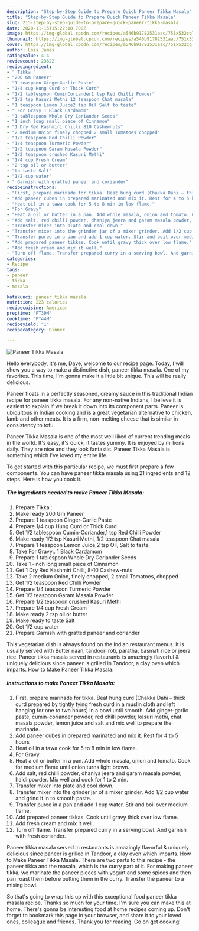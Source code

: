 ```yaml
---
description: "Step-by-Step Guide to Prepare Quick Paneer Tikka Masala"
title: "Step-by-Step Guide to Prepare Quick Paneer Tikka Masala"
slug: 215-step-by-step-guide-to-prepare-quick-paneer-tikka-masala
date: 2020-11-15T15:22:10.708Z
image: https://img-global.cpcdn.com/recipes/a546b91782531aac/751x532cq70/paneer-tikka-masala-recipe-main-photo.jpg
thumbnail: https://img-global.cpcdn.com/recipes/a546b91782531aac/751x532cq70/paneer-tikka-masala-recipe-main-photo.jpg
cover: https://img-global.cpcdn.com/recipes/a546b91782531aac/751x532cq70/paneer-tikka-masala-recipe-main-photo.jpg
author: Lois James
ratingvalue: 4.4
reviewcount: 23622
recipeingredient:
- " Tikka "
- "200 Gm Paneer"
- "1 teaspoon GingerGarlic Paste"
- "1/4 cup Hung Curd or Thick Curd"
- "1/2 tablespoon CuminCoriander1 tsp Red Chilli Powder"
- "1/2 tsp Kasuri Methi 12 teaspoon Chat masala"
- "1 teaspoon Lemon Juice2 tsp Oil Salt to taste"
- " For Gravy 1 Black Cardamom"
- "1 tablespoon Whole Dry Coriander Seeds"
- "1 inch long small piece of Cinnamon"
- "1 Dry Red Kashmiri Chilli 810 Cashewnuts"
- "2 medium Onion finely chopped 2 small Tomatoes chopped"
- "1/2 teaspoon Red Chilli Powder"
- "1/4 teaspoon Turmeric Powder"
- "1/2 teaspoon Garam Masala Powder"
- "1/2 teaspoon crushed Kasuri Methi"
- "1/4 cup Fresh Cream"
- "2 tsp oil or butter"
- "to taste Salt"
- "1/2 cup water"
- " Garnish with gratted paneer and coriander"
recipeinstructions:
- "First, prepare marinade for tikka. Beat hung curd (Chakka Dahi – thick curd prepared by tightly tying fresh curd in a muslin cloth and left hanging for one to two hours) in a bowl until smooth. Add ginger-garlic paste, cumin-coriander powder, red chilli powder, kasuri methi, chat masala powder, lemon juice and salt and mix well to prepare the marinade."
- "Add paneer cubes in prepared marinated and mix it. Rest for 4 to 5 hours"
- "Heat oil in a tawa cook for 5 to 8 min in low flame."
- "For Gravy"
- "Heat a oil or butter in a pan. Add whole masala, onion and tomato. Cook for medium flame until onion turns light brown."
- "Add salt, red chilli powder, dhaniya jeera and garam masala powder, haldi powder. Mix well and cook for 1 to 2 min."
- "Transfer mixer into plate and cool down."
- "Transfer mixer into the grinder jar of a mixer grinder. Add 1/2 cup water and grind it in to smooth paste."
- "Transfer puree in a pan and add 1 cup water. Stir and boil over medium flame."
- "Add prepared paneer tikkas. Cook until gravy thick over low flame."
- "Add fresh cream and mix it well."
- "Turn off flame. Transfer prepared curry in a serving bowl. And garnish with fresh coriander."
categories:
- Recipe
tags:
- paneer
- tikka
- masala

katakunci: paneer tikka masala 
nutrition: 223 calories
recipecuisine: American
preptime: "PT39M"
cooktime: "PT44M"
recipeyield: "1"
recipecategory: Dinner

---
```



![Paneer Tikka Masala](https://img-global.cpcdn.com/recipes/a546b91782531aac/751x532cq70/paneer-tikka-masala-recipe-main-photo.jpg)

Hello everybody, it's me, Dave, welcome to our recipe page. Today, I will show you a way to make a distinctive dish, paneer tikka masala. One of my favorites. This time, I'm gonna make it a little bit unique. This will be really delicious.

Paneer floats in a perfectly seasoned, creamy sauce in this traditional Indian recipe for paneer tikka masala. For any non-native Indians, I believe it is easiest to explain if we break it down into its component parts. Paneer is ubiquitous in Indian cooking and is a great vegetarian alternative to chicken, lamb and other meats. It is a firm, non-melting cheese that is similar in consistency to tofu.

Paneer Tikka Masala is one of the most well liked of current trending meals in the world. It's easy, it's quick, it tastes yummy. It is enjoyed by millions daily. They are nice and they look fantastic. Paneer Tikka Masala is something which I've loved my entire life.


To get started with this particular recipe, we must first prepare a few components. You can have paneer tikka masala using 21 ingredients and 12 steps. Here is how you cook it.

<!--inarticleads1-->

##### The ingredients needed to make Paneer Tikka Masala:

1. Prepare  Tikka :
1. Make ready 200 Gm Paneer
1. Prepare 1 teaspoon Ginger-Garlic Paste
1. Prepare 1/4 cup Hung Curd or Thick Curd
1. Get 1/2 tablespoon Cumin-Coriander,1 tsp Red Chilli Powder
1. Make ready 1/2 tsp Kasuri Methi, 1/2 teaspoon Chat masala
1. Prepare 1 teaspoon Lemon Juice,2 tsp Oil, Salt to taste
1. Take  For Gravy:. 1 Black Cardamom
1. Prepare 1 tablespoon Whole Dry Coriander Seeds
1. Take 1 -inch long small piece of Cinnamon
1. Get 1 Dry Red Kashmiri Chilli, 8-10 Cashew-nuts
1. Take 2 medium Onion, finely chopped, 2 small Tomatoes, chopped
1. Get 1/2 teaspoon Red Chilli Powder
1. Prepare 1/4 teaspoon Turmeric Powder
1. Get 1/2 teaspoon Garam Masala Powder
1. Prepare 1/2 teaspoon crushed Kasuri Methi
1. Prepare 1/4 cup Fresh Cream
1. Make ready 2 tsp oil or butter
1. Make ready to taste Salt
1. Get 1/2 cup water
1. Prepare  Garnish with gratted paneer and coriander


This vegetarian dish is always found on the Indian restaurant menus. It is usually served with Butter naan, tandoori roti, paratha, basmati rice or jeera rice. Paneer tikka masala served in restaurants is amazingly flavorful &amp; uniquely delicious since paneer is grilled in Tandoor, a clay oven which imparts. How to Make Paneer Tikka Masala. 

<!--inarticleads2-->

##### Instructions to make Paneer Tikka Masala:

1. First, prepare marinade for tikka. Beat hung curd (Chakka Dahi – thick curd prepared by tightly tying fresh curd in a muslin cloth and left hanging for one to two hours) in a bowl until smooth. Add ginger-garlic paste, cumin-coriander powder, red chilli powder, kasuri methi, chat masala powder, lemon juice and salt and mix well to prepare the marinade.
1. Add paneer cubes in prepared marinated and mix it. Rest for 4 to 5 hours
1. Heat oil in a tawa cook for 5 to 8 min in low flame.
1. For Gravy
1. Heat a oil or butter in a pan. Add whole masala, onion and tomato. Cook for medium flame until onion turns light brown.
1. Add salt, red chilli powder, dhaniya jeera and garam masala powder, haldi powder. Mix well and cook for 1 to 2 min.
1. Transfer mixer into plate and cool down.
1. Transfer mixer into the grinder jar of a mixer grinder. Add 1/2 cup water and grind it in to smooth paste.
1. Transfer puree in a pan and add 1 cup water. Stir and boil over medium flame.
1. Add prepared paneer tikkas. Cook until gravy thick over low flame.
1. Add fresh cream and mix it well.
1. Turn off flame. Transfer prepared curry in a serving bowl. And garnish with fresh coriander.


Paneer tikka masala served in restaurants is amazingly flavorful &amp; uniquely delicious since paneer is grilled in Tandoor, a clay oven which imparts. How to Make Paneer Tikka Masala. There are two parts to this recipe - the paneer tikka and the masala, which is the curry part of it. For making paneer tikka, we marinate the paneer pieces with yogurt and some spices and then pan roast them before putting them in the curry. Transfer the paneer to a mixing bowl. 

So that's going to wrap this up with this exceptional food paneer tikka masala recipe. Thanks so much for your time. I'm sure you can make this at home. There's gonna be interesting food at home recipes coming up. Don't forget to bookmark this page in your browser, and share it to your loved ones, colleague and friends. Thank you for reading. Go on get cooking!
